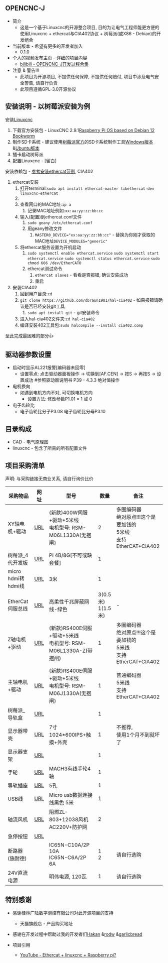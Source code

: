 ## **OPENCNC-J**

* 简介
  * 这是一个基于Linuxcnc的开源整合项目, 目的为让电气工程师能更方便的使用Linuxcnc + ethercat与CIA402协议 + 树莓派(或X86 - Debian)的开发组合
* 当前版本 - 希望有更多的开发者加入
  * 0.1.0
* 个人的视频发布主页 - 详细的项目内容
  * [bilibili - OPENCNC-J开发过程合集](https://space.bilibili.com/341589947/channel/collectiondetail?sid=1918828)
* 注意 & 警告!!!
  * 此项目为开源项目, 不提供任何保障, 不提供任何赔付, 项目中涉及电气安全警告, 请自行负责
  * 此项目遵循GPL-3.0开源协议

## **安装说明 - 以树莓派安装为例**

安装[Linuxcnc](https://linuxcnc.org/)

1. 下载官方安装包 - LinuxCNC 2.9.1[Raspberry Pi OS based on Debian 12 Bookworm](https://www.linuxcnc.org/iso/linuxcnc-2.9.1-bookworm-rpi4.img.xz)
2. 制作SD卡系统 - 建议使用[树莓派官方](https://www.raspberrypi.com/software/https:/)的SD卡系统制作工具[Windows版本](https://downloads.raspberrypi.org/imager/imager_latest.exehttps:/) &[Ubuntu版本](https://downloads.raspberrypi.org/imager/imager_latest_amd64.debhttps:/)
3. 插卡启动树莓派
4. 配置Linuxcnc - [留白]

安装依赖包 - [参考安装ethercat范例](https://forum.linuxcnc.org/ethercat/45336-ethercat-installation-from-repositories-how-to-step-by-stephttps:/), CIA402

1. ethercat安装
   1. 打开terminal:`sudo apt install ethercat-master libethercat-dev linuxcnc-ethercat`
   2.
   3. 查看网口的MAC地址:`ip a`
      1. 记录MAC地址例如:`xx:aa:yy:zz:bb:cc`
   4. 输入(配置)到ethercat.conf文件
      1. `sudo geany /etc/ethercat.conf`
      2. 用geany修改文件
         1. `MASTER0_DEVICE="xx:aa:yy:zz:bb:cc"` - 替换为你刚才获取的MAC地址`DEVICE_MODULES="generic"`
   5. 将ethercat服务设置为开机启动
      1. `sudo systemctl enable ethercat.service`
         `sudo systemctl start ethercat.service`
         `sudo systemctl status ethercat.service`
         `sudo chmod 666 /dev/EtherCAT0`
      2. ethercat测试命令
         1. `ethercat slaves` - 看看是否报错, 确认安装成功
         2. 重启
2. 安装CIA402
   1. 回到用户目录:`cd`
   2. `git clone https://github.com/dbraun1981/hal-cia402` - 如果报错请确认是否已经安装git工具
      1. `sudo apt install git` - git安装命令
   3. 进入hal-cia402文件夹:`cd hal-cia402`
   4. 编译安装402工具包:`sudo halcompile --install cia402.comp`

至此完成最困难的部分👍

## **驱动器参数设置**

* 启动时显示AL221报警[编码器未回零]
  * 设置零点: 点击驱动器面板操作 → 切换到[AF.CEN] → 按S → 再按S → 设置成功  #参照驱动器说明书 P39 - 4.3.3 绝对值操作
* 电机换向
  * 如遇到电机方向不对, 可切换电机方向
    * 设置方法: 修改参数P1.01 = 1 或 0
* 电子齿轮比
  * 电子齿轮比分子P3.08 电子齿轮比分母P3.10

## **目录构成**

* CAD - 电气原理图
* linuxcnc - 包含了所需的所有配置文件

## **项目采购清单**

声明: 与采购链接无商业关系, 请自行询价比价


| 采购物品           | 网址                                                                                                                                                                            | 型号                                                              | 数量                  | 备注                                                                       |
| -------------------- | --------------------------------------------------------------------------------------------------------------------------------------------------------------------------------- | ------------------------------------------------------------------- | ----------------------- | ---------------------------------------------------------------------------- |
| XY轴电机+驱动      | [URL](https://detail.tmall.com/item.htm?id=651348933042&spm=2015.23436601.0.0)                                                                                                  | (新款)400W伺服+驱动+5米线<br/>电机型号: RSM-M06L1330A(无抱闸)     | 2                     | 多圈编码器<br/>绝对原点!!!这个是要加钱的<br/>5米线<br/>支持EtherCAT+CIA402 |
| 树莓派_4代开发板   | [URL](https://detail.tmall.com/item.htm?abbucket=2&id=608798378397&ns=1&skuId=4551930747475&spm=a230r.1.14.43.2fad28eea6m3ZB)                                                   | Pi 4B/8G[不可或缺套餐]                                            | 1                     |                                                                            |
| micro hdmi转hdmi线 | [URL](https://detail.tmall.com/item.htm?abbucket=2&id=658377041318&ns=1&skuId=4747932408936&spm=a230r.1.14.7.399d1c02A92EDD)                                                    | 3米                                                               | 1                     |                                                                            |
| EtherCat伺服总线   | [URL](https://detail.tmall.com/item.htm?abbucket=2&id=674202033100&ns=1&sku_properties=1627207:21423176984&spm=a230r.1.14.1.4e83345adWD5Zj)                                     | 高柔性千兆屏蔽网线-绿色                                           | 3(0.5米)<br/>1(1.5米) | -                                                                          |
| Z轴电机+驱动       | [URL](https://detail.tmall.com/item.htm?id=651348933042&spm=2015.23436601.0.0&skuId=4870002170807)                                                                              | (新款)RS400E伺服+驱动+5米线<br/>电机型号: RSM-M06L1330A-Z(带抱闸) | 1                     | 多圈编码器<br/>绝对原点!!!这个是要加钱的<br/>5米线<br/>支持EtherCAT+CIA402 |
| 主轴电机+驱动      | [URL](https://detail.tmall.com/item.htm?id=651348933042&spm=2015.23436601.0.0&skuId=4870002170807)                                                                              | (新款)RS400E伺服+驱动+5米线<br/>电机型号: RSM-M06J1330A(无抱闸)   | 1                     | 普通编码器<br/>5米线<br/>支持EtherCAT+CIA402                               |
| 树莓派_导轨盒      | [URL](https://item.taobao.com/item.htm?spm=a230r.1.14.7.ae487264WDE38q&id=663400858369&ns=1&abbucket=2#detail)                                                                  |                                                                   | 1                     |                                                                            |
| 显示器带壳         | [URL](https://detail.tmall.com/item.htm?id=666450227637&skuId=5093251227751&spm=pc_detail.27183998.202208.1.705a7dd62FFPiD)                                                     | 7寸1024*600IPS+触摸+外壳                                          | 1                     | 不推荐,<br/>使用1个月不到就坏了                                            |
| 显示器支架         | [URL](https://detail.tmall.com/item.htm?abbucket=17&id=687974425740&rn=c8d5c0a97e71825d8e11d5a7d7fd0f17&spm=a1z10.5-b.w4011-23875343074.107.14993b2bXRLXEy&skuId=4901270192689) |                                                                   | 1                     |                                                                            |
| 手轮               | [URL](https://item.taobao.com/item.htm?spm=a21n57.1.0.0.10a6523cQWLmki&id=45130365561&ns=1&abbucket=0#detail)                                                                   | MACH3有线手轮4轴                                                  | 1                     |                                                                            |
| 导轨插座           | [URL](https://detail.tmall.com/item.htm?abbucket=2&id=677701080516&ns=1&spm=a21n57.1.0.0.162c523chCpKY3&skuId=5038263790059)                                                    | 5孔                                                               | 1                     |                                                                            |
| USB线              | [URL](https://item.taobao.com/item.htm?spm=a21n57.1.0.0.19d6523c0w91YJ&id=542169862221&ns=1&abbucket=2#detail)                                                                  | Micro usb数据连接线黑色 5米                                       | 1                     |                                                                            |
| 轴流风机           | [URL](https://detail.tmall.com/item.htm?abbucket=2&id=658927980547&ns=1&skuId=4759805705081&spm=a21n57.1.0.0.6a79523cvWfTb0)                                                    | 阻燃ZL-803+12038风机 AC220V+防护网                                | 2                     |                                                                            |
| 急停按钮           | [URL](https://detail.tmall.com/item.htm?abbucket=2&id=552913814211&ns=1&spm=a21n57.1.0.0.347b523ctQ5vgw)                                                                        |                                                                   |                       |                                                                            |
| 断路器(施耐德)     |                                                                                                                                                                                 | IC65N-C10A/2P 10A<br/>IC65N-C6A/2P 6A                             | 1<br/>2               | 请自行选购                                                                 |
| 24V直流电源        |                                                                                                                                                                                 | 明伟电源, 120瓦                                                   | 1                     | 请自行选购                                                                 |

## 特别感谢

* 感谢桂林广陆数字测控有限公司对此开源项目的支持
  * 天猫旗舰店 - 产品购买地址


* 感谢在开发过程中帮助过我的开发者们[Hakan](https://forum.linuxcnc.org/cb-profile/22448-hakan) &[rodw](https://forum.linuxcnc.org/cb-profile/rodw) &[garlicbread](https://forum.linuxcnc.org/cb-profile/garlicbread)
* 项目引用
  * [YouTube - Ethercat + linuxcnc + Raspberry pi?](https://www.youtube.com/watch?v=NQ-HnrusGJo&t=16s)
